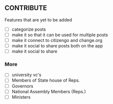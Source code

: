 ## CONTRIBUTE
Features that are yet to be added
- [ ] categorize posts
- [ ] make it so that it can be used for multiple posts
- [ ] make it connect to citizengo and change.org
- [ ] make it social to share posts both on the app
- [ ] make it social to share 

### More
- [ ] university vc's
- [ ] Members of State house of Reps.
- [ ] Governors
- [ ] National Assembly Members (Reps.)
- [ ] Ministers